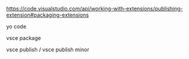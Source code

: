 https://code.visualstudio.com/api/working-with-extensions/publishing-extension#packaging-extensions

yo code

vsce package

vsce publish / vsce publish minor